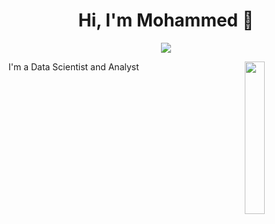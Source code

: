 <h1 align="center">Hi, I'm Mohammed 👋</h1>
<p align="center">
    <a href="[https://www.linkedin.com/in/mohamedabusrea](https://www.linkedin.com/in/muhammed-swelm-937a14233/)"><img src="https://img.shields.io/badge/linkedin-%230177B5?style=flat&logo=linkedin&logoColor=white"/></a>
  </p>
  
  <img src="https://github.com/mohamedabusrea/mohamedabusrea/blob/master/profile-img.png" align="right" width="25%"/>

I'm a Data Scientist and Analyst

 
  
